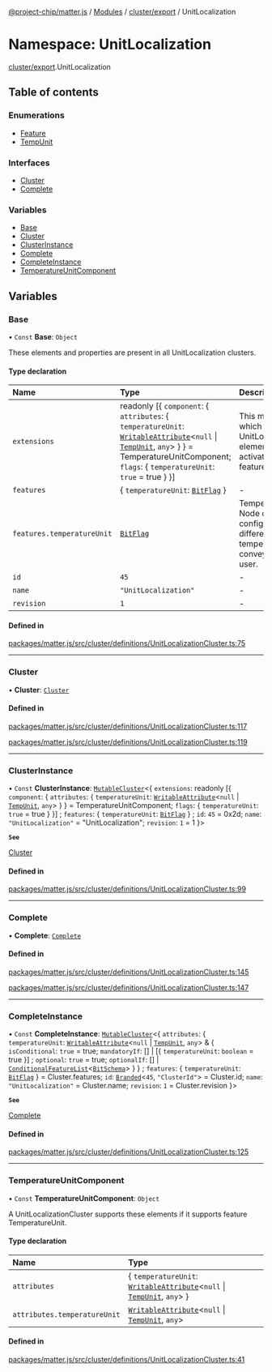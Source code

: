 [@project-chip/matter.js](../README.md) / [Modules](../modules.md) / [cluster/export](cluster_export.md) / UnitLocalization

# Namespace: UnitLocalization

[cluster/export](cluster_export.md).UnitLocalization

## Table of contents

### Enumerations

- [Feature](../enums/cluster_export.UnitLocalization.Feature.md)
- [TempUnit](../enums/cluster_export.UnitLocalization.TempUnit.md)

### Interfaces

- [Cluster](../interfaces/cluster_export.UnitLocalization.Cluster.md)
- [Complete](../interfaces/cluster_export.UnitLocalization.Complete.md)

### Variables

- [Base](cluster_export.UnitLocalization.md#base)
- [Cluster](cluster_export.UnitLocalization.md#cluster)
- [ClusterInstance](cluster_export.UnitLocalization.md#clusterinstance)
- [Complete](cluster_export.UnitLocalization.md#complete)
- [CompleteInstance](cluster_export.UnitLocalization.md#completeinstance)
- [TemperatureUnitComponent](cluster_export.UnitLocalization.md#temperatureunitcomponent)

## Variables

### Base

• `Const` **Base**: `Object`

These elements and properties are present in all UnitLocalization clusters.

#### Type declaration

| Name | Type | Description |
| :------ | :------ | :------ |
| `extensions` | readonly [\{ `component`: \{ `attributes`: \{ `temperatureUnit`: [`WritableAttribute`](../interfaces/cluster_export.WritableAttribute.md)\<``null`` \| [`TempUnit`](../enums/cluster_export.UnitLocalization.TempUnit.md), `any`\>  }  } = TemperatureUnitComponent; `flags`: \{ `temperatureUnit`: ``true`` = true }  }] | This metadata controls which UnitLocalizationCluster elements matter.js activates for specific feature combinations. |
| `features` | \{ `temperatureUnit`: [`BitFlag`](schema_export.md#bitflag)  } | - |
| `features.temperatureUnit` | [`BitFlag`](schema_export.md#bitflag) | TemperatureUnit The Node can be configured to use different units of temperature when conveying values to a user. |
| `id` | ``45`` | - |
| `name` | ``"UnitLocalization"`` | - |
| `revision` | ``1`` | - |

#### Defined in

[packages/matter.js/src/cluster/definitions/UnitLocalizationCluster.ts:75](https://github.com/project-chip/matter.js/blob/0c058ae17fdba4c0b89b8b13c309011d51782299/packages/matter.js/src/cluster/definitions/UnitLocalizationCluster.ts#L75)

___

### Cluster

• **Cluster**: [`Cluster`](../interfaces/cluster_export.UnitLocalization.Cluster.md)

#### Defined in

[packages/matter.js/src/cluster/definitions/UnitLocalizationCluster.ts:117](https://github.com/project-chip/matter.js/blob/0c058ae17fdba4c0b89b8b13c309011d51782299/packages/matter.js/src/cluster/definitions/UnitLocalizationCluster.ts#L117)

[packages/matter.js/src/cluster/definitions/UnitLocalizationCluster.ts:119](https://github.com/project-chip/matter.js/blob/0c058ae17fdba4c0b89b8b13c309011d51782299/packages/matter.js/src/cluster/definitions/UnitLocalizationCluster.ts#L119)

___

### ClusterInstance

• `Const` **ClusterInstance**: [`MutableCluster`](../interfaces/cluster_export.MutableCluster-1.md)\<\{ `extensions`: readonly [\{ `component`: \{ `attributes`: \{ `temperatureUnit`: [`WritableAttribute`](../interfaces/cluster_export.WritableAttribute.md)\<``null`` \| [`TempUnit`](../enums/cluster_export.UnitLocalization.TempUnit.md), `any`\>  }  } = TemperatureUnitComponent; `flags`: \{ `temperatureUnit`: ``true`` = true }  }] ; `features`: \{ `temperatureUnit`: [`BitFlag`](schema_export.md#bitflag)  } ; `id`: ``45`` = 0x2d; `name`: ``"UnitLocalization"`` = "UnitLocalization"; `revision`: ``1`` = 1 }\>

**`See`**

[Cluster](cluster_export.UnitLocalization.md#cluster)

#### Defined in

[packages/matter.js/src/cluster/definitions/UnitLocalizationCluster.ts:99](https://github.com/project-chip/matter.js/blob/0c058ae17fdba4c0b89b8b13c309011d51782299/packages/matter.js/src/cluster/definitions/UnitLocalizationCluster.ts#L99)

___

### Complete

• **Complete**: [`Complete`](../interfaces/cluster_export.UnitLocalization.Complete.md)

#### Defined in

[packages/matter.js/src/cluster/definitions/UnitLocalizationCluster.ts:145](https://github.com/project-chip/matter.js/blob/0c058ae17fdba4c0b89b8b13c309011d51782299/packages/matter.js/src/cluster/definitions/UnitLocalizationCluster.ts#L145)

[packages/matter.js/src/cluster/definitions/UnitLocalizationCluster.ts:147](https://github.com/project-chip/matter.js/blob/0c058ae17fdba4c0b89b8b13c309011d51782299/packages/matter.js/src/cluster/definitions/UnitLocalizationCluster.ts#L147)

___

### CompleteInstance

• `Const` **CompleteInstance**: [`MutableCluster`](../interfaces/cluster_export.MutableCluster-1.md)\<\{ `attributes`: \{ `temperatureUnit`: [`WritableAttribute`](../interfaces/cluster_export.WritableAttribute.md)\<``null`` \| [`TempUnit`](../enums/cluster_export.UnitLocalization.TempUnit.md), `any`\> & \{ `isConditional`: ``true`` = true; `mandatoryIf`: [] \| [\{ `temperatureUnit`: `boolean` = true }] ; `optional`: ``true`` = true; `optionalIf`: [] \| [`ConditionalFeatureList`](cluster_export.md#conditionalfeaturelist)\<[`BitSchema`](schema_export.md#bitschema)\>  }  } ; `features`: \{ `temperatureUnit`: [`BitFlag`](schema_export.md#bitflag)  } = Cluster.features; `id`: [`Branded`](util_export.md#branded)\<``45``, ``"ClusterId"``\> = Cluster.id; `name`: ``"UnitLocalization"`` = Cluster.name; `revision`: ``1`` = Cluster.revision }\>

**`See`**

[Complete](cluster_export.UnitLocalization.md#complete)

#### Defined in

[packages/matter.js/src/cluster/definitions/UnitLocalizationCluster.ts:125](https://github.com/project-chip/matter.js/blob/0c058ae17fdba4c0b89b8b13c309011d51782299/packages/matter.js/src/cluster/definitions/UnitLocalizationCluster.ts#L125)

___

### TemperatureUnitComponent

• `Const` **TemperatureUnitComponent**: `Object`

A UnitLocalizationCluster supports these elements if it supports feature TemperatureUnit.

#### Type declaration

| Name | Type |
| :------ | :------ |
| `attributes` | \{ `temperatureUnit`: [`WritableAttribute`](../interfaces/cluster_export.WritableAttribute.md)\<``null`` \| [`TempUnit`](../enums/cluster_export.UnitLocalization.TempUnit.md), `any`\>  } |
| `attributes.temperatureUnit` | [`WritableAttribute`](../interfaces/cluster_export.WritableAttribute.md)\<``null`` \| [`TempUnit`](../enums/cluster_export.UnitLocalization.TempUnit.md), `any`\> |

#### Defined in

[packages/matter.js/src/cluster/definitions/UnitLocalizationCluster.ts:41](https://github.com/project-chip/matter.js/blob/0c058ae17fdba4c0b89b8b13c309011d51782299/packages/matter.js/src/cluster/definitions/UnitLocalizationCluster.ts#L41)
